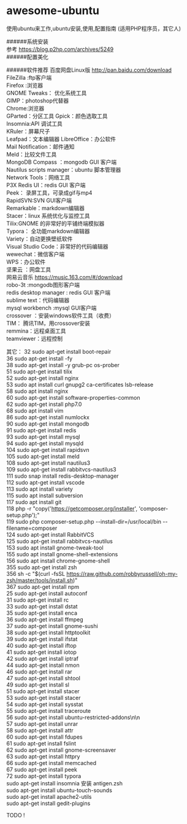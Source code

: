 # awesome-ubuntu
使用ubuntu来工作,ubuntu安装,使用,配置指南 (适用PHP程序员，其它人)

######系统安装  
参考  https://blog.p2hp.com/archives/5249  
######配置美化

######软件推荐
百度网盘Linux版   http://pan.baidu.com/download   
FileZilla :ftp客户端  
Firefox :浏览器  
GNOME Tweaks： 优化系统工具  
GIMP：photoshop代替器  
Chrome:浏览器  
GParted：分区工具
Gpick：颜色选取工具  
Insomnia:API 调试工具  
KRuler：屏幕尺子  
Leafpad：文本编辑器
LibreOffice：办公软件  
Mail Notification：邮件通知  
Meld：比较文件工具  
MongoDB Compass ：mongodb GUI 客户端  
Nautilus scripts manager：ubuntu 脚本管理器  
Network Tools：网络工具  
P3X Redis UI：redis GUI 客户端  
Peek： 录屏工具，可录成gif与mp4  
RapidSVN:SVN GUI客户端  
Remarkable：markdown编辑器  
Stacer：linux 系统优化与监控工具  
Tilix:GNOME 的非常好的平铺终端模拟器  
Typora：  全功能markdown编辑器  
Variety：自动更换壁纸软件  
Visual Studio Code：非常好的代码编辑器  
wewechat：微信客户端   
WPS：办公软件  
坚果云 ：网盘工具  
网易云音乐 https://music.163.com/#/download  
robo-3t :mongodb图形客户端  
redis desktop manager  : redis GUI 客户端  
sublime text：代码编辑器  
mysql workbench :mysql GUI客户端  
crossover ：安装windows软件工具（收费）  
TIM： 腾讯TIM，用crossover安装  
remmina：远程桌面工具  
teamviewer：远程控制  




其它：
 32  sudo apt-get install boot-repair  
   36  sudo apt-get install -fy  
   38  sudo apt-get install -y grub-pc os-prober  
   51  sudo apt-get install tilix  
   52  sudo apt-get install nginx  
   53  sudo apt install curl gnupg2 ca-certificates lsb-release  
   58  sudo apt install nginx  
   60  sudo apt-get install software-properties-common  
   62  sudo apt-get install php7.0  
   68  sudo apt install vim  
   86  sudo apt-get install numlockx  
   90  sudo apt-get install mongodb  
   91  sudo apt-get install redis  
   93  sudo apt-get install mysql  
   94  sudo apt-get install mysqld  
  104  sudo apt-get install rapidsvn  
  105  sudo apt-get install meld  
  108  sudo apt-get install nautilus3  
  109  sudo apt-get install rabbitvcs-nautilus3   
  111  sudo snap install redis-desktop-manager  
  112  sudo apt-get install vscode  
  113  sudo apt install variety  
  115  sudo apt install subversion  
  117  sudo apt install git  
  118  php -r "copy('https://getcomposer.org/installer', 'composer-setup.php');"     
  119  sudo php composer-setup.php --install-dir=/usr/local/bin --filename=composer  
  124  sudo apt-get install RabbitVCS  
  125  sudo apt-get install rabbitvcs-nautilus  
  153  sudo apt install gnome-tweak-tool  
  155  sudo apt install gnome-shell-extensions  
  156  sudo apt install chrome-gnome-shell  
  355  sudo apt-get install zsh  
  356  sh -c "$(curl -fsSL https://raw.github.com/robbyrussell/oh-my-zsh/master/tools/install.sh)"  
  367  sudo apt-get install npm  
   25  sudo apt-get install autoconf  
   31  sudo apt-get install rc  
   33  sudo apt-get install dstat  
   35  sudo apt-get install enca  
   36  sudo apt-get install ffmpeg  
   37  sudo apt-get install gnome-sushi  
   38  sudo apt-get install httptoolkit  
   39  sudo apt-get install ifstat  
   40  sudo apt-get install iftop  
   41  sudo apt-get install iotop  
   42  sudo apt-get install iptraf  
   44  sudo apt-get install nmon  
   46  sudo apt-get install rar  
   47  sudo apt-get install shtool  
   49  sudo apt-get install sl  
   51  sudo apt-get install stacer  
   53  sudo apt-get install stacer   
   54  sudo apt-get install sysstat  
   55  sudo apt-get install traceroute  
   56  sudo apt-get install ubuntu-restricted-addons\n\n  
   57  sudo apt-get install unrar  
   58  sudo apt-get install attr  
   60  sudo apt-get install fdupes  
   61  sudo apt-get install fslint  
   62  sudo apt-get install gnome-screensaver  
   63  sudo apt-get install httpry  
   66  sudo apt-get install memcached  
   67  sudo apt-get install peek  
   72  sudo apt-get install typora  
   sudo apt-get install insomnia
   安装 antigen.zsh   
   sudo apt-get install ubuntu-touch-sounds  
   sudo apt-get install apache2-utils  
   sudo apt-get install gedit-plugins   


TODO
!
